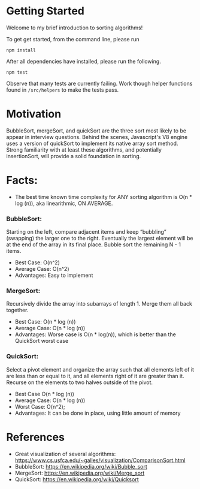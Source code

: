 # Getting Started
Welcome to my brief introduction to sorting algorithms!

To get get started, from the command line, please run 
```
npm install 
```

After all dependencies have installed, please run the following.
```
npm test 
```
Observe that many tests are currently failing. Work though helper functions found in `/src/helpers` to make the tests pass.

# Motivation
BubbleSort, mergeSort, and quickSort are the three sort most likely to be appear in interview questions. Behind the scenes, Javascript's V8 engine uses a version of quickSort to implement its native array sort method. Strong familiarity with at least these algorithms, and potentially insertionSort, will provide a solid foundation in sorting.

# Facts:
- The best time known time complexity for ANY sorting algorithm is O(n * log (n)), aka linearithmic, ON AVERAGE.

### BubbleSort: 
Starting on the left, compare adjacent items and keep “bubbling” (swapping) the larger one to the right. Eventually the largest element will be at the end of the array in its final place. Bubble sort the remaining N - 1 items.

- Best Case: O(n^2)
- Average Case: O(n^2)
- Advantages: Easy to implement

### MergeSort:
Recursively divide the array into subarrays of length 1. Merge them all back together. 
- Best Case: O(n * log (n))
- Average Case: O(n * log (n))
- Advantages: Worse case is O(n * log(n)), which is better than the QuickSort worst case

### QuickSort:
Select a pivot element and organize the array such that all elements left of it are less than or equal to it, and all elements right of it are greater than it. Recurse on the elements to two halves outside of the pivot.
- Best Case O(n * log (n))
- Average Case: O(n * log (n))
- Worst Case: O(n^2);
- Advantages: It can be done in place, using little amount of memory


# References
- Great visualization of several algorithms:
https://www.cs.usfca.edu/~galles/visualization/ComparisonSort.html
- BubbleSort: https://en.wikipedia.org/wiki/Bubble_sort
- MergeSort: https://en.wikipedia.org/wiki/Merge_sort
- QuickSort: https://en.wikipedia.org/wiki/Quicksort
 